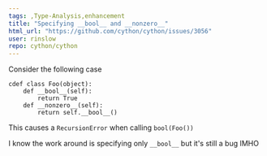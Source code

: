 ```yaml
---
tags: ,Type-Analysis,enhancement
title: "Specifying __bool__ and __nonzero__"
html_url: "https://github.com/cython/cython/issues/3056"
user: rinslow
repo: cython/cython
---
```


Consider the following case
```
cdef class Foo(object):
    def __bool__(self):
        return True
    def __nonzero__(self):
        return self.__bool__()
```

This causes a `RecursionError` when calling `bool(Foo())`

I know the work around is specifying only `__bool__` but it's still a bug IMHO 